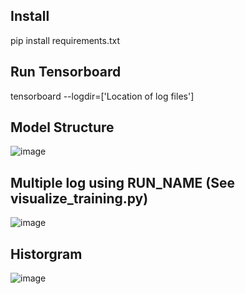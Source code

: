 ## Install 
  pip install requirements.txt 

## Run Tensorboard
  tensorboard --logdir=['Location of log files']

## Model Structure
![image](https://user-images.githubusercontent.com/49591287/126574298-1c804880-92cc-4c29-8a69-65cd71c5e7ce.png)

## Multiple log using RUN_NAME (See visualize_training.py)
![image](https://user-images.githubusercontent.com/49591287/126574349-fabe87f3-8069-4124-8fe3-96d8a4dba7df.png)


## Historgram 
![image](https://user-images.githubusercontent.com/49591287/126573819-daab4118-f2b9-4692-9c0f-f9f06acf4279.png)
